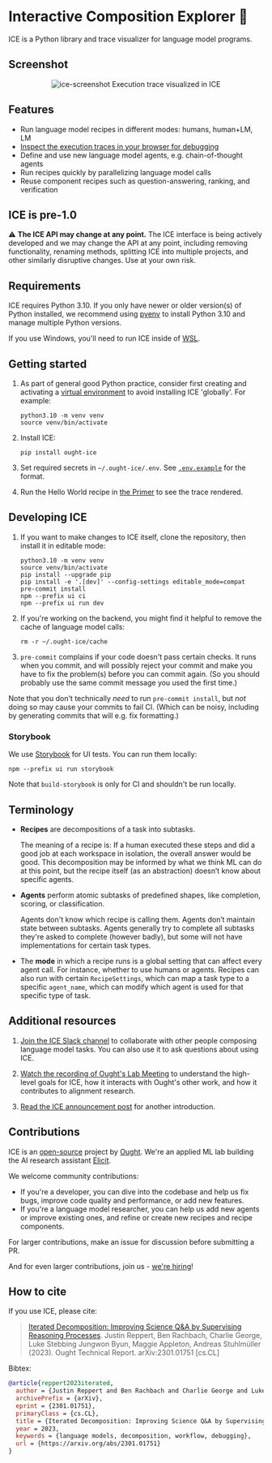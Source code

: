 # Interactive Composition Explorer 🧊

ICE is a Python library and trace visualizer for language model programs.

## Screenshot

<p align="center">
  <img alt="ice-screenshot" src="https://user-images.githubusercontent.com/382515/192681645-6ed87072-2dc6-4982-92d1-8de209bc3ef6.png" />
  Execution trace visualized in ICE
</p>

## Features

- Run language model recipes in different modes: humans, human+LM, LM
- [Inspect the execution traces in your browser for debugging](https://github.com/oughtinc/ice/wiki/ICE-UI-guide)
- Define and use new language model agents, e.g. chain-of-thought agents
- Run recipes quickly by parallelizing language model calls
- Reuse component recipes such as question-answering, ranking, and verification

## ICE is pre-1.0

:warning: **The ICE API may change at any point.** The ICE interface is being actively developed and we may change the API at any point, including removing functionality, renaming methods, splitting ICE into multiple projects, and other similarly disruptive changes. Use at your own risk.

## Requirements

ICE requires Python 3.10. If you only have newer or older version(s) of Python installed, we recommend using [pyenv](https://github.com/pyenv/pyenv) to install Python 3.10 and manage multiple Python versions.

If you use Windows, you'll need to run ICE inside of [WSL](https://learn.microsoft.com/en-us/windows/wsl/install).

## Getting started

1. As part of general good Python practice, consider first creating and activating a [virtual environment](https://docs.python.org/3/library/venv.html) to avoid installing ICE 'globally'. For example:

   ```shell
   python3.10 -m venv venv
   source venv/bin/activate
   ```

1. Install ICE:

   ```shell
   pip install ought-ice
   ```

1. Set required secrets in `~/.ought-ice/.env`. See [`.env.example`](https://github.com/oughtinc/ice/blob/main/.env.example) for the format.

1. Run the Hello World recipe in [the Primer](https://primer.ought.org/) to see the trace rendered.

## Developing ICE

1. If you want to make changes to ICE itself, clone the repository, then install it in editable mode:

   ```shell
   python3.10 -m venv venv
   source venv/bin/activate
   pip install --upgrade pip
   pip install -e '.[dev]' --config-settings editable_mode=compat
   pre-commit install
   npm --prefix ui ci
   npm --prefix ui run dev
   ```

2. If you're working on the backend, you might find it helpful to remove the cache of language model calls:

   ```shell
   rm -r ~/.ought-ice/cache
   ```

3. `pre-commit` complains if your code doesn't pass certain checks. It runs when you commit, and will possibly reject your commit and make you have to fix the problem(s) before you can commit again. (So you should probably use the same commit message you used the first time.)

Note that you don't technically _need_ to run `pre-commit install`, but _not_ doing so may cause your commits to fail CI. (Which can be noisy, including by generating commits that will e.g. fix formatting.)

### Storybook

We use [Storybook](https://storybook.js.org/) for UI tests. You can run them locally:

   ```shell
   npm --prefix ui run storybook
   ```

Note that `build-storybook` is only for CI and shouldn't be run locally.

## Terminology

- **Recipes** are decompositions of a task into subtasks.

  The meaning of a recipe is: If a human executed these steps and did a good job at each workspace in isolation, the overall answer would be good. This decomposition may be informed by what we think ML can do at this point, but the recipe itself (as an abstraction) doesn’t know about specific agents.

- **Agents** perform atomic subtasks of predefined shapes, like completion, scoring, or classification.

  Agents don't know which recipe is calling them. Agents don’t maintain state between subtasks. Agents generally try to complete all subtasks they're asked to complete (however badly), but some will not have implementations for certain task types.

- The **mode** in which a recipe runs is a global setting that can affect every agent call. For instance, whether to use humans or agents. Recipes can also run with certain `RecipeSettings`, which can map a task type to a specific `agent_name`, which can modify which agent is used for that specific type of task.

## Additional resources

1. [Join the ICE Slack channel](https://join.slack.com/t/ice-1mh7029/shared_invite/zt-1h8118i28-tPDSulG8C~4dr5ZdAky1gg) to collaborate with other people composing language model tasks. You can also use it to ask questions about using ICE.

2. [Watch the recording of Ought's Lab Meeting](https://www.youtube.com/watch?v=cZqq4muY5_w) to understand the high-level goals for ICE, how it interacts with Ought's other work, and how it contributes to alignment research.

3. [Read the ICE announcement post](https://ought.org/updates/2022-10-06-ice-primer) for another introduction.

## Contributions

ICE is an [open-source](https://github.com/oughtinc/ice/blob/main/LICENSE.md) project by [Ought](https://ought.org/). We're an applied ML lab building the AI research assistant [Elicit](https://elicit.org/).

We welcome community contributions:

- If you're a developer, you can dive into the codebase and help us fix bugs, improve code quality and performance, or add new features.
- If you're a language model researcher, you can help us add new agents or improve existing ones, and refine or create new recipes and recipe components.

For larger contributions, make an issue for discussion before submitting a PR.

And for even larger contributions, join us - [we're hiring](https://ought.org/careers)!

## How to cite

If you use ICE, please cite:

> [Iterated Decomposition: Improving Science Q&A by Supervising Reasoning Processes](https://arxiv.org/abs/2301.01751). Justin Reppert, Ben Rachbach, Charlie George, Luke Stebbing Jungwon Byun, Maggie Appleton, Andreas Stuhlmüller (2023). Ought Technical Report. arXiv:2301.01751 [cs.CL]

Bibtex:

```bibtex
@article{reppert2023iterated,
  author = {Justin Reppert and Ben Rachbach and Charlie George and Luke Stebbing and Jungwon Byun and Maggie Appleton and Andreas Stuhlm\"{u}ller},
  archivePrefix = {arXiv},
  eprint = {2301.01751},
  primaryClass = {cs.CL},
  title = {Iterated Decomposition: Improving Science Q&A by Supervising Reasoning Processes},
  year = 2023,
  keywords = {language models, decomposition, workflow, debugging},
  url = {https://arxiv.org/abs/2301.01751}
}
```
